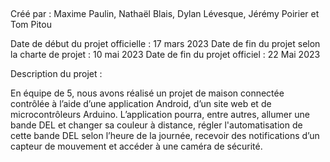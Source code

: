 ##
Créé par : Maxime Paulin, Nathaël Blais, Dylan Lévesque, Jérémy Poirier et Tom Pitou

Date de début du projet officielle : 17 mars 2023
Date de fin du projet selon la charte de projet : 10 mai 2023
Date de fin du projet officiel : 22 Mai 2023

Description du projet :

En équipe de 5, nous avons réalisé un projet de maison connectée contrôlée à l’aide d’une application Android, d’un site web et de microcontrôleurs Arduino. L’application pourra, entre autres, allumer une bande DEL et changer sa couleur à distance, régler l'automatisation de cette bande DEL selon l’heure de la journée, recevoir des notifications d’un capteur de mouvement et accéder à une caméra de sécurité.
